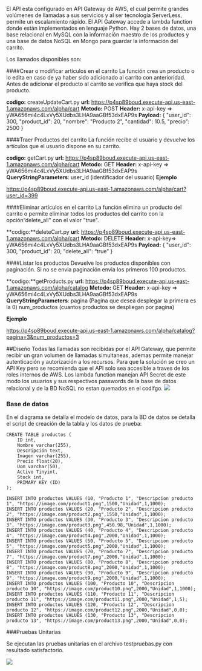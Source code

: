 El API esta configurado en API Gateway de AWS, el cual permite grandes volúmenes de llamadas a sus servicios y al ser tecnología ServerLess, permite un escalamiento rápido.
El API Gateway accede a lambda function donde están implementados en lenguaje Python.
Hay 2 bases de datos, una base relacional en MySQL con la información maestro de los productos y una base de datos NoSQL en Mongo para guardar la información del carrito.

Los llamados disponibles son:

####Crear o modificar artículos en el carrito
La función crea un producto o lo edita en caso de ya haber sido adicionado al carrito con anterioridad. Antes de adicionar el producto al carrito se verifica que haya stock del producto. 

**codigo:** createUpdateCart.py
**url:** https://p4sp89boud.execute-api.us-east-1.amazonaws.com/alpha/cart
**Metodo:** POST
**Header:** x-api-key => yWA656mi4c4LxVy5XUdbs3LHA9aaGBf53dxEAP9s
**Payload:**
{
   "user_id": 300,
   "product_id": 20,
   "nombre": "Producto 2",
   "cantidad": 10.5,
   "precio”: 2500
}

####Traer Productos del carrito
La función recibe el usuario y devuelve los artículos que el usuario dispone en su carrito.

**codigo:** getCart.py
**url:** https://p4sp89boud.execute-api.us-east-1.amazonaws.com/alpha/cart
**Metodo:** GET
**Header:** x-api-key => yWA656mi4c4LxVy5XUdbs3LHA9aaGBf53dxEAP9s
**QueryStringParameters**: user_id (identificador del usuario)
**Ejemplo**

https://p4sp89boud.execute-api.us-east-1.amazonaws.com/alpha/cart?user_id=399

####Eliminar artículos en el carrito
La función elimina un producto del carrito o permite eliminar todos los productos del carrito con la opción“delete_all" con el valor "true".

**codigo:**deleteCart.py
**url:** https://p4sp89boud.execute-api.us-east-1.amazonaws.com/alpha/cart
**Metodo:** DELETE
**Header:** x-api-key=> yWA656mi4c4LxVy5XUdbs3LHA9aaGBf53dxEAP9s
**Payload:**
{
   "user_id": 300,
   "product_id": 20,
   "delete_all": “true”
}


####Listar los productos
Devuelve los productos disponibles con paginación. Si no se envia paginación envia los primeros 100 productos.

**codigo:**getProducts.py
**url:** https://p4sp89boud.execute-api.us-east-1.amazonaws.com/alpha/catalog
**Metodo:** GET
**Header:** x-api-key => yWA656mi4c4LxVy5XUdbs3LHA9aaGBf53dxEAP9s
**QueryStringParameters**: 
pagina (Pagina que desea desplegar la primera es la 0)
num_productos (cuantos productos se despliegan por pagina)

**Ejemplo**

https://p4sp89boud.execute-api.us-east-1.amazonaws.com/alpha/catalog?pagina=3&num_productos=3


##Diseño
Todas las llamadas son recibidas por el API Gateway, que permite recibir un gran volumen de llamadas simultaneas, ademas permite manejar autenticación y autorización a los recursos.
Para que la solución se creo un API Key pero se recomienda que el API solo sea accesible a traves de los roles internos de AWS.
Los lambda function manejan API Secret de este modo los usuarios y sus respectivos passwords de la base de datos relacional y de la BD NoSQL no estan quemados en el codifgo.
![](https://jota-chat.s3.amazonaws.com/modeloCCE.png)

### Base de datos
En el diagrama se detalla el modelo de datos, para la BD de datos se detalla el script de creación de la tabla y los datos de prueba:


```
CREATE TABLE productos (
    ID int,
    Nombre varchar(255),
    Descripción text,
    Imagen varchar(255),
    Precio float(20),
    Uom varchar(50),
    Activo Tinyint, 
    Stock int,
    PRIMARY KEY (ID)
);

INSERT INTO productos VALUES (10, "Producto 1", "Descripcion producto 1", "https://image.com/product1.png",1500,"Unidad",1,1000);
INSERT INTO productos VALUES (20, "Producto 2", "Descripcion producto 2", "https://image.com/product2.png",1550,"Unidad",1,1000);
INSERT INTO productos VALUES (30, "Producto 3", "Descripcion producto 3", "https://image.com/product3.png",450.98,"Unidad",1,1000);
INSERT INTO productos VALUES (40, "Producto 4", "Descripcion producto 4", "https://image.com/product4.png",2000,"Unidad",1,1000);
INSERT INTO productos VALUES (50, "Producto 5", "Descripcion producto 5", "https://image.com/product5.png",2000,"Unidad",1,1000);
INSERT INTO productos VALUES (70, "Producto 7", "Descripcion producto 7", "https://image.com/product7.png",2000,"Unidad",1,1000);
INSERT INTO productos VALUES (80, "Producto 8", "Descripcion producto 8", "https://image.com/product8.png",2000,"Unidad",1,1000);
INSERT INTO productos VALUES (90, "Producto 9", "Descripcion producto 9", "https://image.com/product9.png",2000,"Unidad",1,1000);
INSERT INTO productos VALUES (100, "Producto 10", "Descripcion producto 10", "https://image.com/product10.png",2000,"Unidad",1,1000);
INSERT INTO productos VALUES (110, "Producto 11", "Descripcion producto 11", "https://image.com/product11.png",2000,"Unidad",1,5);
INSERT INTO productos VALUES (120, "Producto 12", "Descripcion producto 12", "https://image.com/product12.png",2000,"Unidad",0,0);
INSERT INTO productos VALUES (130, "Producto 13", "Descripcion producto 13", "https://image.com/product13.png",2000,"Unidad",0,0);

```


###Pruebas Unitarias

Se ejecutan las pruebas unitarias en el archivo testpruebas.py con resultado satisfactorio.

![](https://jota-chat.s3.amazonaws.com/unitTestResult.png)
